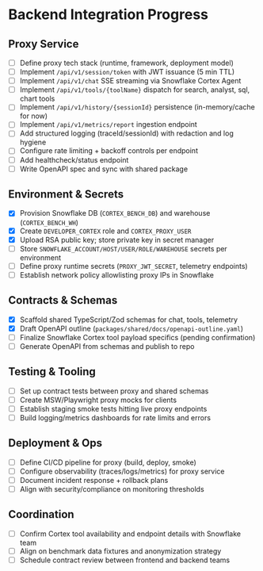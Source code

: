 # Backend Integration Progress

## Proxy Service
- [ ] Define proxy tech stack (runtime, framework, deployment model)
- [ ] Implement `/api/v1/session/token` with JWT issuance (5 min TTL)
- [ ] Implement `/api/v1/chat` SSE streaming via Snowflake Cortex Agent
- [ ] Implement `/api/v1/tools/{toolName}` dispatch for search, analyst, sql, chart tools
- [ ] Implement `/api/v1/history/{sessionId}` persistence (in-memory/cache for now)
- [ ] Implement `/api/v1/metrics/report` ingestion endpoint
- [ ] Add structured logging (traceId/sessionId) with redaction and log hygiene
- [ ] Configure rate limiting + backoff controls per endpoint
- [ ] Add healthcheck/status endpoint
- [ ] Write OpenAPI spec and sync with shared package

## Environment & Secrets
- [x] Provision Snowflake DB (`CORTEX_BENCH_DB`) and warehouse (`CORTEX_BENCH_WH`)
- [x] Create `DEVELOPER_CORTEX` role and `CORTEX_PROXY_USER`
- [x] Upload RSA public key; store private key in secret manager
- [ ] Store `SNOWFLAKE_ACCOUNT/HOST/USER/ROLE/WAREHOUSE` secrets per environment
- [ ] Define proxy runtime secrets (`PROXY_JWT_SECRET`, telemetry endpoints)
- [ ] Establish network policy allowlisting proxy IPs in Snowflake

## Contracts & Schemas
- [x] Scaffold shared TypeScript/Zod schemas for chat, tools, telemetry
- [x] Draft OpenAPI outline (`packages/shared/docs/openapi-outline.yaml`)
- [ ] Finalize Snowflake Cortex tool payload specifics (pending confirmation)
- [ ] Generate OpenAPI from schemas and publish to repo

## Testing & Tooling
- [ ] Set up contract tests between proxy and shared schemas
- [ ] Create MSW/Playwright proxy mocks for clients
- [ ] Establish staging smoke tests hitting live proxy endpoints
- [ ] Build logging/metrics dashboards for rate limits and errors

## Deployment & Ops
- [ ] Define CI/CD pipeline for proxy (build, deploy, smoke)
- [ ] Configure observability (traces/logs/metrics) for proxy service
- [ ] Document incident response + rollback plans
- [ ] Align with security/compliance on monitoring thresholds

## Coordination
- [ ] Confirm Cortex tool availability and endpoint details with Snowflake team
- [ ] Align on benchmark data fixtures and anonymization strategy
- [ ] Schedule contract review between frontend and backend teams
